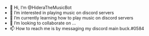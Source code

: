 - 👋 Hi, I’m @HideraTheMusicBot
- 👀 I’m interested in playing music on discord servers
- 🌱 I’m currently learning how to play music on discord servers
- 💞️ I’m looking to collaborate on ...
- 📫 How to reach me is by messaging my discord main buck.#0584

<!---
HideraTheMusicBot/HideraTheMusicBot is a ✨ special ✨ repository because its `README.md` (this file) appears on your GitHub profile.
You can click the Preview link to take a look at your changes.
--->
